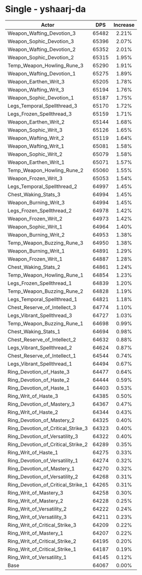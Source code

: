 # Single - yshaarj-da
| Actor | DPS | Increase |
|---|:---:|:---:|
|Weapon_Wafting_Devotion_3|65482|2.21%|
|Weapon_Sophic_Devotion_3|65396|2.07%|
|Weapon_Wafting_Devotion_2|65352|2.01%|
|Weapon_Sophic_Devotion_2|65315|1.95%|
|Temp_Weapon_Howling_Rune_3|65290|1.91%|
|Weapon_Wafting_Devotion_1|65275|1.89%|
|Weapon_Earthen_Writ_3|65205|1.78%|
|Weapon_Wafting_Writ_3|65194|1.76%|
|Weapon_Sophic_Devotion_1|65187|1.75%|
|Legs_Temporal_Spellthread_3|65170|1.72%|
|Legs_Frozen_Spellthread_3|65159|1.71%|
|Weapon_Earthen_Writ_2|65144|1.68%|
|Weapon_Sophic_Writ_3|65126|1.65%|
|Weapon_Wafting_Writ_2|65119|1.64%|
|Weapon_Wafting_Writ_1|65081|1.58%|
|Weapon_Sophic_Writ_2|65079|1.58%|
|Weapon_Earthen_Writ_1|65071|1.57%|
|Temp_Weapon_Howling_Rune_2|65060|1.55%|
|Weapon_Frozen_Writ_3|65053|1.54%|
|Legs_Temporal_Spellthread_2|64997|1.45%|
|Chest_Waking_Stats_3|64994|1.45%|
|Weapon_Burning_Writ_3|64994|1.45%|
|Legs_Frozen_Spellthread_2|64978|1.42%|
|Weapon_Frozen_Writ_2|64973|1.42%|
|Weapon_Sophic_Writ_1|64964|1.40%|
|Weapon_Burning_Writ_2|64953|1.38%|
|Temp_Weapon_Buzzing_Rune_3|64950|1.38%|
|Weapon_Burning_Writ_1|64891|1.29%|
|Weapon_Frozen_Writ_1|64887|1.28%|
|Chest_Waking_Stats_2|64861|1.24%|
|Temp_Weapon_Howling_Rune_1|64854|1.23%|
|Legs_Frozen_Spellthread_1|64839|1.20%|
|Temp_Weapon_Buzzing_Rune_2|64828|1.19%|
|Legs_Temporal_Spellthread_1|64821|1.18%|
|Chest_Reserve_of_Intellect_3|64774|1.10%|
|Legs_Vibrant_Spellthread_3|64727|1.03%|
|Temp_Weapon_Buzzing_Rune_1|64698|0.99%|
|Chest_Waking_Stats_1|64694|0.98%|
|Chest_Reserve_of_Intellect_2|64632|0.88%|
|Legs_Vibrant_Spellthread_2|64624|0.87%|
|Chest_Reserve_of_Intellect_1|64544|0.74%|
|Legs_Vibrant_Spellthread_1|64494|0.67%|
|Ring_Devotion_of_Haste_3|64477|0.64%|
|Ring_Devotion_of_Haste_2|64444|0.59%|
|Ring_Devotion_of_Haste_1|64403|0.53%|
|Ring_Writ_of_Haste_3|64385|0.50%|
|Ring_Devotion_of_Mastery_3|64367|0.47%|
|Ring_Writ_of_Haste_2|64344|0.43%|
|Ring_Devotion_of_Mastery_2|64325|0.40%|
|Ring_Devotion_of_Critical_Strike_3|64323|0.40%|
|Ring_Devotion_of_Versatility_3|64322|0.40%|
|Ring_Devotion_of_Critical_Strike_2|64289|0.35%|
|Ring_Writ_of_Haste_1|64275|0.33%|
|Ring_Devotion_of_Versatility_1|64274|0.32%|
|Ring_Devotion_of_Mastery_1|64270|0.32%|
|Ring_Devotion_of_Versatility_2|64268|0.31%|
|Ring_Devotion_of_Critical_Strike_1|64265|0.31%|
|Ring_Writ_of_Mastery_3|64258|0.30%|
|Ring_Writ_of_Mastery_2|64228|0.25%|
|Ring_Writ_of_Versatility_2|64222|0.24%|
|Ring_Writ_of_Versatility_3|64211|0.23%|
|Ring_Writ_of_Critical_Strike_3|64209|0.22%|
|Ring_Writ_of_Mastery_1|64207|0.22%|
|Ring_Writ_of_Critical_Strike_2|64195|0.20%|
|Ring_Writ_of_Critical_Strike_1|64187|0.19%|
|Ring_Writ_of_Versatility_1|64145|0.12%|
|Base|64067|0.00%|
